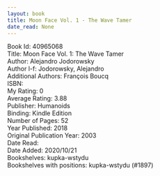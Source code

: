 ```yaml
---
layout: book
title: Moon Face Vol. 1 - The Wave Tamer
date_read: None
---
```


Book Id: 40965068<br />
Title: Moon Face Vol. 1: The Wave Tamer<br />
Author: Alejandro Jodorowsky<br />
Author l-f: Jodorowsky, Alejandro<br />
Additional Authors: François Boucq<br />
ISBN: <br />
My Rating: 0<br />
Average Rating: 3.88<br />
Publisher: Humanoids<br />
Binding: Kindle Edition<br />
Number of Pages: 52<br />
Year Published: 2018<br />
Original Publication Year: 2003<br />
Date Read: <br />
Date Added: 2020/10/21<br />
Bookshelves: kupka-wstydu<br />
Bookshelves with positions: kupka-wstydu (#1897)<br />

